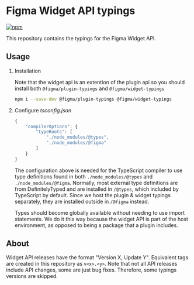 # Figma Widget API typings

[![npm](https://img.shields.io/npm/v/@figma/widget-typings?logo=npm&cacheSeconds=1800)](https://www.npmjs.com/package/@figma/widget-typings)

This repository contains the typings for the Figma Widget API.

## Usage

1. Installation
   
   Note that the widget api is an extention of the plugin api so you should install both `@figma/plugin-typings` and `@figma/widget-typings`

   ```sh
   npm i --save-dev @figma/plugin-typings @figma/widget-typings
   ```

2. Configure _tsconfig.json_

   ```js
   {
       "compilerOptions": {
           "typeRoots": [
               "./node_modules/@types",
               "./node_modules/@figma"
           ]
       }
   }
   ```

   The configuration above is needed for the TypeScript compiler to use type definitions found in both `./node_modules/@types` and `./node_modules/@figma`. Normally, most external type definitions are from DefinitelyTyped and are installed in `/@types`, which included by TypeScript by default. Since we host the plugin & widget typings separately, they are installed outside in `/@figma` instead.

   Types should become globally available without needing to use import statements. We do it this way because the widget API is part of the host environment, as opposed to being a package that a plugin includes.

## About

Widget API releases have the format "Version X, Update Y". Equivalent tags are created in this repository as `v<x>.<y>`. Note that not all API releases include API changes, some are just bug fixes. Therefore, some typings versions are skipped.
